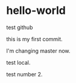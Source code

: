 # hello-world
test github

this is my first  commit. 

I'm changing master now.


test local.

test number 2.